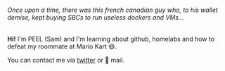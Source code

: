 
###### Once upon a time, there was this french canadian guy who, to his wallet demise, kept buying SBCs to run useless dockers and VMs...

**Hi!** I'm PEEL (Sam) and I'm learning about github, homelabs and how to defeat my roommate at Mario Kart 😄.

You can contact me via [twitter](https://twitter.com/peelwithouttheL) or :snail: mail.
